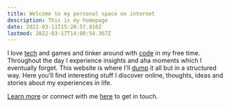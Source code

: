 ```yaml
---
title: Welcome to my personal space on internet
description: This is my homepage
date: 2022-03-11T15:28:57.816Z
lastmod: 2022-03-17T14:00:54.367Z
---
```

I love [tech](/tech) and games and tinker around with [code](https://github.com/cluelessog) in my free time. Throughout the day I experience insights and aha moments which I eventually forget. This website is where I’ll [dump](blog/) it all but in a structured way. Here you’ll find interesting stuff I discover online, thoughts, ideas and stories about my experiences in life.

[Learn more](/about) or connect with me [here](https://linkedin.com/in/cluelessog) to get in touch.